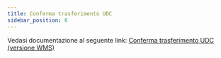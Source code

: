 ```yaml
---
title: Conferma trasferimento UDC
sidebar_position: 6
---
```


Vedasi documentazione al seguente link: [Conferma trasferimento UDC (versione WMS)](/docs/logistics/udc/loading-unit-packing-lists/loading-unit)
